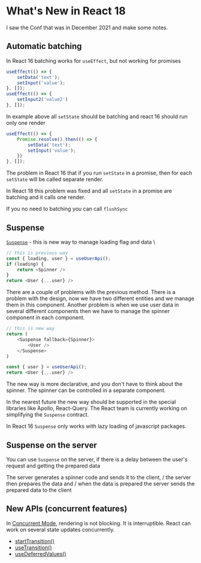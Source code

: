 # What's New in React 18

I saw the Conf that was in December 2021 and make some notes.

## Automatic batching

In React 16 batching works for `useEffect`, but not working for promises

```js
useEffect(() => {
    setData('text');
    setInput('value');
}, []);
useEffect(() => {
    setInput2('value2')
}, []);
```

In example above all `setState` should be batching and react 16 should run only one render

```js
useEffect(() => {
    Promise.resolve().then(() => {
        setData('text');
        setInput('value');
    })
}, []);
```

The problem in React 16 that if you run `setState` in a promise, then for each `setState` will be called separate render.

In React 18 this problem was fixed and all `setState` in a promise are batching and it calls one render.

If you no need to batching you can call `flushSync`


## Suspense

[`Suspense`](https://reactjs.org/docs/concurrent-mode-reference.html#suspensecomponent) - this is new way to manage loading flag and data \

```js
// this is previous way
const { loading, user } = useUserApi();
if (loading) {
    return <Spinner />
}
return <User {...user} />
```

There are a couple of problems with the previous method. There is a problem with the design, now we have two different entities and we manage them in this component. Another problem is when we use user data in several different components then we have to manage the spinner component in each component.

```js
// this is new way
return (
    <Suspense fallback={Spinner}>
        <User />
    </Suspense>
)

const { user } = useUserApi();
return <User {...user} />

```

The new way is more declarative, and you don't have to think about the spinner. The spinner can be controlled in a separate component.

In the nearest future the new way should be supported in the special libraries like Apollo, React-Query.
The React team is currently working on simplifying the `Suspense` contract.

In React 16 `Suspense` only works with lazy loading of javascript packages.

## Suspense on the server

You can use `Suspense` on the server, if there is a delay between the user's request and getting the prepared data

The server generates a spinner code and sends it to the client, /
the server then prepares the data and /
when the data is prepared the server sends the prepared data to the client

## New APIs (concurrent features)

In [Concurrent Mode](https://reactjs.org/docs/concurrent-mode-intro.html), rendering is not blocking. It is interruptible. React can work on several state updates concurrently.

* [startTransition()](https://reactjs.org/docs/concurrent-mode-reference.html#usetransition)
* [useTransition()](https://reactjs.org/docs/concurrent-mode-reference.html#usetransition)
* [useDeferredValues()](https://reactjs.org/docs/concurrent-mode-reference.html#usedeferredvalue)
